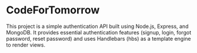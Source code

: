 # CodeForTomorrow
This project is a simple authentication API built using Node.js, Express, and MongoDB. It provides essential authentication features (signup, login, forgot password, reset password) and uses Handlebars (hbs) as a template engine to render views.
